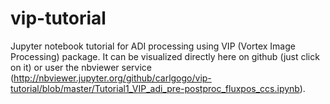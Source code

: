 # vip-tutorial
Jupyter notebook tutorial for ADI processing using VIP (Vortex Image Processing) package. It can be visualized directly here on github (just click on it) or user the nbviewer service (http://nbviewer.jupyter.org/github/carlgogo/vip-tutorial/blob/master/Tutorial1_VIP_adi_pre-postproc_fluxpos_ccs.ipynb).
